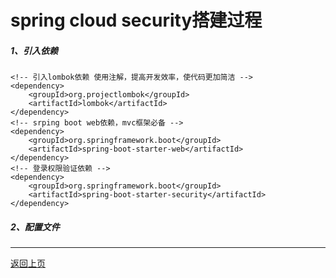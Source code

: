 # spring cloud security搭建过程

##### 1、引入依赖

```MAVEN
<!-- 引入lombok依赖 使用注解，提高开发效率，使代码更加简洁 -->
<dependency>
    <groupId>org.projectlombok</groupId>
    <artifactId>lombok</artifactId>
</dependency>
<!-- srping boot web依赖，mvc框架必备 -->
<dependency>
    <groupId>org.springframework.boot</groupId>
    <artifactId>spring-boot-starter-web</artifactId>
</dependency>
<!-- 登录权限验证依赖 -->
<dependency>
    <groupId>org.springframework.boot</groupId>
    <artifactId>spring-boot-starter-security</artifactId>
</dependency>
```

##### 2、配置文件















------

[返回上页](index.md)

